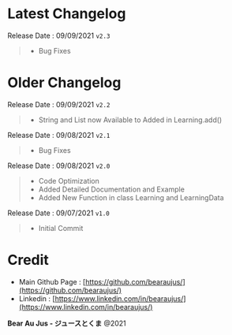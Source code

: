 # Latest Changelog
Release Date : 09/09/2021 `v2.3`
> + Bug Fixes

# Older Changelog
Release Date : 09/09/2021 `v2.2`
> + String and List now Available to Added in Learning.add()

Release Date : 09/08/2021 `v2.1`
> + Bug Fixes

Release Date : 09/08/2021 `v2.0`
> + Code Optimization
> + Added Detailed Documentation and Example
> + Added New Function in class Learning and LearningData

Release Date : 09/07/2021 `v1.0`
> + Initial Commit

# Credit
+ Main Github Page : [https://github.com/bearaujus/](https://github.com/bearaujus/)
+ Linkedin : [https://www.linkedin.com/in/bearaujus/](https://www.linkedin.com/in/bearaujus/)

**Bear Au Jus - ジュースとくま** @2021